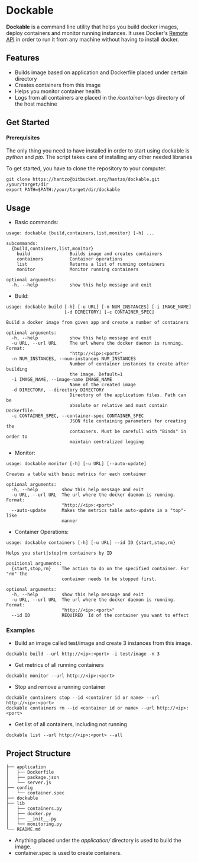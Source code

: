 # Dockable #

**Dockable** is a command line utility that helps you build docker images, deploy containers and monitor running instances. It uses Docker's [Remote API](https://docs.docker.com/engine/reference/api/docker_remote_api/) in order to run it from any machine without having to install docker.

## Features ##

- Builds image based on application and Dockerfile placed under certain directory
- Creates containers from this image
- Helps you monitor container health
- Logs from all containers are placed in the */container-logs* directory of the host machine

## Get Started ##

#### Prerequisites ####

The only thing you need to have installed in order to start using dockable is *python* and *pip*. The script takes care of installing any other needed libraries

To get started, you have to clone the repository to your computer.
~~~
git clone https://hantzo@bitbucket.org/hantzo/dockable.git /your/target/dir
export PATH=$PATH:/your/target/dir/dockable
~~~

## Usage ##

- Basic commands:
~~~
usage: dockable {build,containers,list,monitor} [-h] ...

subcommands:
  {build,containers,list,monitor}
    build               Builds image and creates containers
    containers          Container operations
    list                Returns a list of running containers
    monitor             Monitor running containers

optional arguments:
  -h, --help            show this help message and exit
~~~

- Build:
~~~
usage: dockable build [-h] [-u URL] [-n NUM_INSTANCES] [-i IMAGE_NAME]
                      [-d DIRECTORY] [-c CONTAINER_SPEC]

Build a docker image from given app and create a number of containers

optional arguments:
  -h, --help            show this help message and exit
  -u URL, --url URL     The url where the docker daemon is running. Format:
                        "http://<ip>:<port>"
  -n NUM_INSTANCES, --num-instances NUM_INSTANCES 
                        Number of container instances to create after building
                        the image. Default=1
  -i IMAGE_NAME, --image-name IMAGE_NAME
                        Name of the created image
  -d DIRECTORY, --directory DIRECTORY
                        Directory of the application files. Path can be
                        absolute or relative and must contain Dockerfile.
  -c CONTAINER_SPEC, --container-spec CONTAINER_SPEC
                        JSON file containing parameters for creating the
                        containers. Must be carefull with "Binds" in order to
                        maintain centralized logging
~~~
- Monitor:
~~~
usage: dockable monitor [-h] [-u URL] [--auto-update]

Creates a table with basic metrics for each container

optional arguments:
  -h, --help         show this help message and exit
  -u URL, --url URL  The url where the docker daemon is running. Format:
                     "http://<ip>:<port>"
  --auto-update      Makes the metrics table auto-update in a "top"-like
                     manner
~~~
- Container Operations:
~~~
usage: dockable containers [-h] [-u URL] --id ID {start,stop,rm}

Helps you start|stop|rm containers by ID

positional arguments:
  {start,stop,rm}    The action to do on the specified container. For "rm" the
                     container needs to be stopped first.

optional arguments:
  -h, --help         show this help message and exit
  -u URL, --url URL  The url where the docker daemon is running. Format:
                     "http://<ip>:<port>"
  --id ID            REQUIRED  Id of the container you want to effect
~~~

### Examples ###

- Build an image called test/image and create 3 instances from this image.
~~~
dockable build --url http://<ip>:<port> -i test/image -n 3
~~~
- Get metrics of all running containers
~~~
dockable monitor --url http://<ip>:<port>
~~~
- Stop and remove a running container
~~~
dockable containers stop --id <container id or name> --url http://<ip>:<port>
dockable containers rm --id <container id or name> --url http://<ip>:<port>
~~~
- Get list of all containers, including not running
~~~
dockable list --url http://<ip>:<port> --all
~~~

## Project Structure ##
~~~~
├── application  
│   ├── Dockerfile  
│   ├── package.json  
│   └── server.js  
├── config  
│   └── container.spec  
├── dockable  
├── lib  
│   ├── containers.py  
│   ├── docker.py  
│   ├── __init__.py  
│   └── monitoring.py  
└── README.md  
~~~~

- Anything placed under the *application/* directory is used to build the image.
- container.spec is used to create containers.